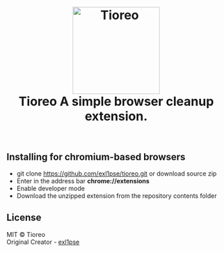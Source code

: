 <h1 align="center">
  <br>
  <a href="#"><img src="https://imgur.com/D0rkmQP.png" alt="Tioreo" width="200"></a>
  <br>
  Tioreo
  A simple browser cleanup extension.
  <br>
  <br>
</h1>

## Installing for chromium-based browsers 
* git clone https://github.com/exl1pse/tioreo.git or download source zip
* Enter in the address bar **chrome://extensions**
* Enable developer mode
* Download the unzipped extension from the repository contents folder

## License
MIT © Tioreo<br/>
Original Creator - [exl1pse](https://github.com/exl1pse)
